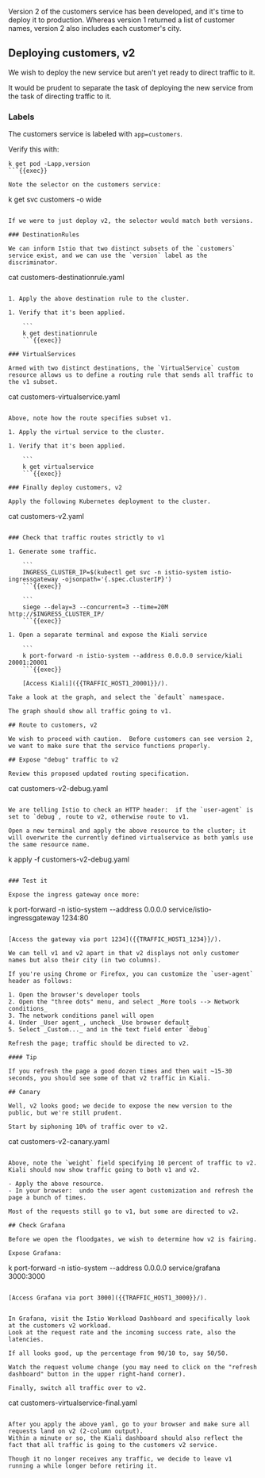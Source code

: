 Version 2 of the customers service has been developed, and it's time to deploy it to production.
Whereas version 1 returned a list of customer names, version 2 also includes each customer's city.

## Deploying customers, v2

We wish to deploy the new service but aren't yet ready to direct traffic to it.

It would be prudent to separate the task of deploying the new service from the task of directing traffic to it.

### Labels

The customers service is labeled with `app=customers`.

Verify this with:

```
k get pod -Lapp,version
```{{exec}}

Note the selector on the customers service:

```
k get svc customers -o wide
```{{exec}}

If we were to just deploy v2, the selector would match both versions.

### DestinationRules

We can inform Istio that two distinct subsets of the `customers` service exist, and we can use the `version` label as the discriminator.

```
cat customers-destinationrule.yaml
```{{exec}}

1. Apply the above destination rule to the cluster.

1. Verify that it's been applied.

    ```
    k get destinationrule
    ```{{exec}}

### VirtualServices

Armed with two distinct destinations, the `VirtualService` custom resource allows us to define a routing rule that sends all traffic to the v1 subset.

```
cat customers-virtualservice.yaml
```{{exec}}

Above, note how the route specifies subset v1.

1. Apply the virtual service to the cluster.

1. Verify that it's been applied.

    ```
    k get virtualservice 
    ```{{exec}}

### Finally deploy customers, v2

Apply the following Kubernetes deployment to the cluster.

```
cat customers-v2.yaml
```{{exec}}

### Check that traffic routes strictly to v1

1. Generate some traffic.

    ```
    INGRESS_CLUSTER_IP=$(kubectl get svc -n istio-system istio-ingressgateway -ojsonpath='{.spec.clusterIP}')
    ```{{exec}}

    ```
    siege --delay=3 --concurrent=3 --time=20M http://$INGRESS_CLUSTER_IP/
    ```{{exec}}

1. Open a separate terminal and expose the Kiali service

    ```
    k port-forward -n istio-system --address 0.0.0.0 service/kiali 20001:20001
    ```{{exec}}

    [Access Kiali]({{TRAFFIC_HOST1_20001}}/).

Take a look at the graph, and select the `default` namespace.

The graph should show all traffic going to v1.

## Route to customers, v2

We wish to proceed with caution.  Before customers can see version 2, we want to make sure that the service functions properly.

## Expose "debug" traffic to v2

Review this proposed updated routing specification.

```
cat customers-v2-debug.yaml
```{{exec}}

We are telling Istio to check an HTTP header:  if the `user-agent` is set to `debug`, route to v2, otherwise route to v1.

Open a new terminal and apply the above resource to the cluster; it will overwrite the currently defined virtualservice as both yamls use the same resource name.

```
k apply -f customers-v2-debug.yaml
```{{exec}}

### Test it

Expose the ingress gateway once more:

```
k port-forward -n istio-system --address 0.0.0.0 service/istio-ingressgateway 1234:80
```{{exec}}

[Access the gateway via port 1234]({{TRAFFIC_HOST1_1234}}/).

We can tell v1 and v2 apart in that v2 displays not only customer names but also their city (in two columns).

If you're using Chrome or Firefox, you can customize the `user-agent` header as follows:

1. Open the browser's developer tools
2. Open the "three dots" menu, and select _More tools --> Network conditions_
3. The network conditions panel will open
4. Under _User agent_, uncheck _Use browser default_
5. Select _Custom..._ and in the text field enter `debug`

Refresh the page; traffic should be directed to v2.

#### Tip

If you refresh the page a good dozen times and then wait ~15-30 seconds, you should see some of that v2 traffic in Kiali.

## Canary

Well, v2 looks good; we decide to expose the new version to the public, but we're still prudent.

Start by siphoning 10% of traffic over to v2.

```
cat customers-v2-canary.yaml
```{{exec}}

Above, note the `weight` field specifying 10 percent of traffic to v2.
Kiali should now show traffic going to both v1 and v2.

- Apply the above resource.
- In your browser:  undo the user agent customization and refresh the page a bunch of times.

Most of the requests still go to v1, but some are directed to v2.

## Check Grafana

Before we open the floodgates, we wish to determine how v2 is fairing.

Expose Grafana:

```
k port-forward -n istio-system --address 0.0.0.0 service/grafana 3000:3000
```{{exec}}

[Access Grafana via port 3000]({{TRAFFIC_HOST1_3000}}/).


In Grafana, visit the Istio Workload Dashboard and specifically look at the customers v2 workload.
Look at the request rate and the incoming success rate, also the latencies.

If all looks good, up the percentage from 90/10 to, say 50/50.

Watch the request volume change (you may need to click on the "refresh dashboard" button in the upper right-hand corner).

Finally, switch all traffic over to v2.

```
cat customers-virtualservice-final.yaml
```{{exec}}

After you apply the above yaml, go to your browser and make sure all requests land on v2 (2-column output).
Within a minute or so, the Kiali dashboard should also reflect the fact that all traffic is going to the customers v2 service.

Though it no longer receives any traffic, we decide to leave v1 running a while longer before retiring it.
